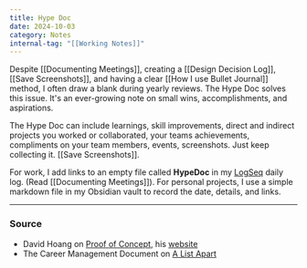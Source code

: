 ```yaml
---
title: Hype Doc
date: 2024-10-03
category: Notes
internal-tag: "[[Working Notes]]"
---
```

Despite [[Documenting Meetings]], creating a [[Design Decision Log]], [[Save Screenshots]], and having a clear [[How I use Bullet Journal]] method, I often draw a blank during yearly reviews. The Hype Doc solves this issue. It's an ever-growing note on small wins, accomplishments, and aspirations.

The Hype Doc can include learnings, skill improvements, direct and indirect projects you worked or collaborated, your teams achievements, compliments on your team members, events, screenshots. Just keep collecting it. [[Save Screenshots]]. 

For work, I add links to an empty file called **HypeDoc** in my [LogSeq](https://logseq.com/) daily log. (Read [[Documenting Meetings]]). For personal projects, I use a simple markdown file in my Obsidian vault to record the date, details, and links.

---
### Source
-  David Hoang on [Proof of Concept](https://www.proofofconcept.pub/p/your-career-hype-doc), his [website](https://www.davidhoang.com/blog/your-career-hype-doc)
- The Career Management Document on [A List Apart](https://alistapart.com/article/the-career-management-document/)